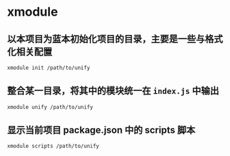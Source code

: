 # xmodule

## 以本项目为蓝本初始化项目的目录，主要是一些与格式化相关配置

```bash
xmodule init /path/to/unify
```

## 整合某一目录，将其中的模块统一在 `index.js` 中输出

```bash
xmodule unify /path/to/unify
```

## 显示当前项目 package.json 中的 scripts 脚本

```bash
xmodule scripts /path/to/unify
```
